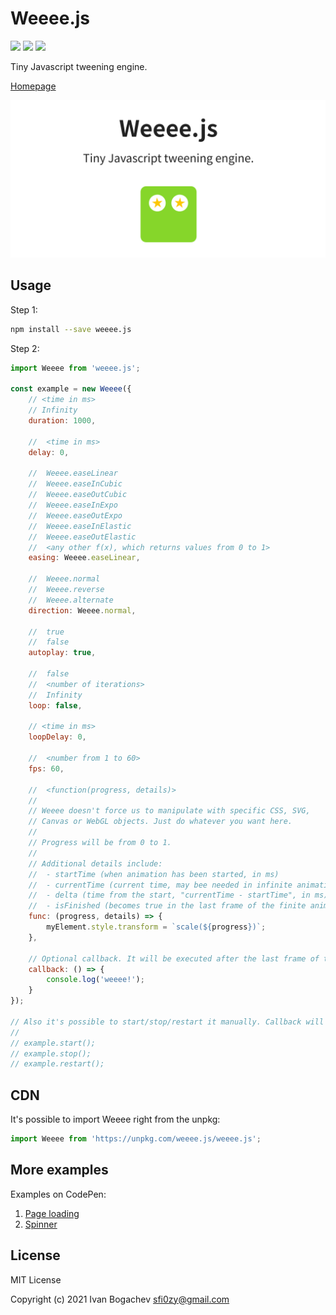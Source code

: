 # Weeee.js
![](https://img.shields.io/badge/version-1.0.3-brightgreen) ![](https://img.shields.io/badge/dependencies-0-brightgreen) ![](https://img.shields.io/badge/license-MIT-brightgreen)

Tiny Javascript tweening engine.


[Homepage](https://sfi0zy.github.io/weeee)


![Weeee.js](main.png)


## Usage

Step 1:

```sh
npm install --save weeee.js
```

Step 2:

```javascript
import Weeee from 'weeee.js';

const example = new Weeee({
    // <time in ms>
    // Infinity
    duration: 1000,

    //  <time in ms>
    delay: 0,

    //  Weeee.easeLinear
    //  Weeee.easeInCubic
    //  Weeee.easeOutCubic
    //  Weeee.easeInExpo
    //  Weeee.easeOutExpo
    //  Weeee.easeInElastic
    //  Weeee.easeOutElastic
    //  <any other f(x), which returns values from 0 to 1>
    easing: Weeee.easeLinear,

    //  Weeee.normal
    //  Weeee.reverse
    //  Weeee.alternate
    direction: Weeee.normal,

    //  true
    //  false
    autoplay: true,

    //  false
    //  <number of iterations>
    //  Infinity
    loop: false,

    // <time in ms>
    loopDelay: 0,

    //  <number from 1 to 60>
    fps: 60,

    //  <function(progress, details)>
    //
    // Weeee doesn't force us to manipulate with specific CSS, SVG,
    // Canvas or WebGL objects. Just do whatever you want here.
    //
    // Progress will be from 0 to 1.
    //
    // Additional details include:
    //  - startTime (when animation has been started, in ms)
    //  - currentTime (current time, may bee needed in infinite animations, in ms)
    //  - delta (time from the start, "currentTime - startTime", in ms)
    //  - isFinished (becomes true in the last frame of the finite animation)
    func: (progress, details) => {
        myElement.style.transform = `scale(${progress})`;
    },

    // Optional callback. It will be executed after the last frame of the animation.
    callback: () => {
        console.log('weeee!');
    }
});

// Also it's possible to start/stop/restart it manually. Callback will NOT be executed.
//
// example.start();
// example.stop();
// example.restart();
```


## CDN

It's possible to import Weeee right from the unpkg:

```javascript
import Weeee from 'https://unpkg.com/weeee.js/weeee.js';
```


## More examples

Examples on CodePen:

1. [Page loading](https://codepen.io/sfi0zy/pen/mdWQwzL)
2. [Spinner](https://codepen.io/sfi0zy/pen/bGqQMvN)


## License

MIT License

Copyright (c) 2021 Ivan Bogachev sfi0zy@gmail.com


